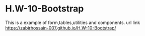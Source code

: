 # H.W-10-Bootstrap
This is a example of form,tables,utilities and components.
url link
https://zabirhossain-007.github.io/H.W-10-Bootstrap/
